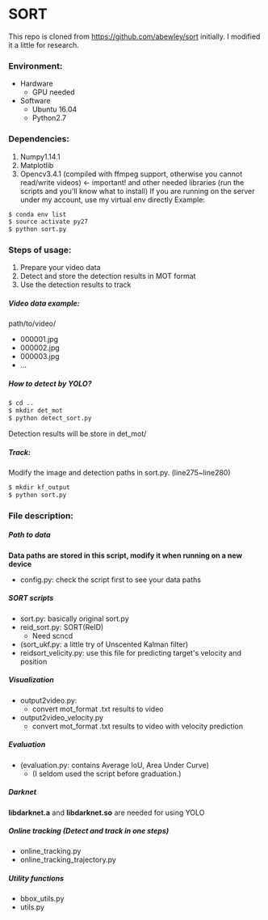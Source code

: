 # SORT
This repo is cloned from https://github.com/abewley/sort initially.
I modified it a little for research.

### Environment:
- Hardware
    - GPU needed
- Software
    - Ubuntu 16.04
    - Python2.7

### Dependencies:

1. Numpy1.14.1
2. Matplotlib
3. Opencv3.4.1 (compiled with ffmpeg support, otherwise you cannot read/write videos) <- important!
and other needed libraries (run the scripts and you'll know what to install)
If you are running on the server under my account, use my virtual env directly
Example:
```sh
$ conda env list
$ source activate py27
$ python sort.py
```
### Steps of usage:

1. Prepare your video data
2. Detect and store the detection results in MOT format
3. Use the detection results to track

##### Video data example:
path/to/video/
- 000001.jpg
- 000002.jpg
- 000003.jpg
- ...
##### How to detect by YOLO?
```sh
$ cd ..
$ mkdir det_mot
$ python detect_sort.py
```
Detection results will be store in det_mot/

##### Track:
Modify the image and detection paths in sort.py. (line275~line280)
```sh
$ mkdir kf_output
$ python sort.py
```

### File description:

##### Path to data
**Data paths are stored in this script, modify it when running on a new device**
- config.py: check the script first to see your data paths

##### SORT scripts
- sort.py: basically original sort.py
- reid_sort.py: SORT(ReID)
    - Need scncd
- (sort_ukf.py: a little try of Unscented Kalman filter)
- reidsort_velicity.py: use this file for predicting target's velocity and position

##### Visualization
- output2video.py:
    - convert mot_format .txt results to video
- output2video_velocity.py
    - convert mot_format .txt results to video with velocity prediction

##### Evaluation
- (evaluation.py: contains Average IoU, Area Under Curve)
    - (I seldom used the script before graduation.)

##### Darknet
**libdarknet.a** and **libdarknet.so** are needed for using YOLO

##### Online tracking (Detect and track in one steps)
- online_tracking.py
- online_tracking_trajectory.py

##### Utility functions
- bbox_utils.py
- utils.py